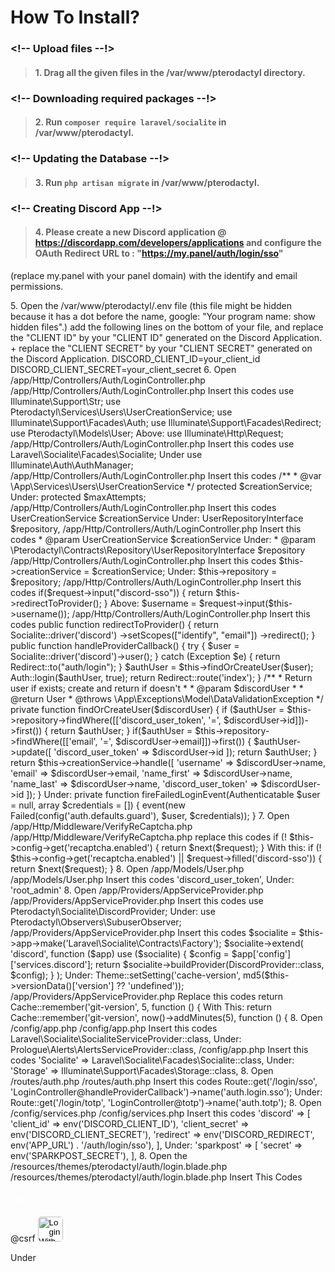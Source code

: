 # How To Install?

### <!-- Upload files --!>
> #### 1. Drag all the given files in the /var/www/pterodactyl directory.


### <!-- Downloading required packages --!>
> #### 2. Run `composer require laravel/socialite` in /var/www/pterodactyl.


### <!-- Updating the Database --!>
> #### 3. Run `php artisan migrate` in /var/www/pterodactyl.


### <!-- Creating Discord App --!>
> #### 4. Please create a new Discord application @ https://discordapp.com/developers/applications and configure the OAuth Redirect URL to : "https://my.panel/auth/login/sso"
(replace my.panel with your panel domain) with the identify and email permissions.


<!-- Setting up .env --!>
5. Open the /var/www/pterodactyl/.env file (this file might be hidden because it has a dot before the name, google: "Your program name: show hidden files".)
   add the following lines on the bottom of your file, and replace the "CLIENT ID" by your "CLIENT ID" generated on the Discord Application. + replace the "CLIENT SECRET" by your "CLIENT SECRET" generated on the Discord Application.


DISCORD_CLIENT_ID=your_client_id
DISCORD_CLIENT_SECRET=your_client_secret


<!-- Editing LoginController --!>
6. Open /app/Http/Controllers/Auth/LoginController.php

/app/Http/Controllers/Auth/LoginController.php
Insert this codes
    
use Illuminate\Support\Str;
use Pterodactyl\Services\Users\UserCreationService;
use Illuminate\Support\Facades\Auth;    
use Illuminate\Support\Facades\Redirect;
use Pterodactyl\Models\User;

Above: 

use Illuminate\Http\Request;




/app/Http/Controllers/Auth/LoginController.php
Insert this codes
    
use Laravel\Socialite\Facades\Socialite;

Under

use Illuminate\Auth\AuthManager;




/app/Http/Controllers/Auth/LoginController.php
Insert this codes

/**
 * @var \App\Services\Users\UserCreationService
 */
protected $creationService;

Under:

protected $maxAttempts;




/app/Http/Controllers/Auth/LoginController.php
Insert this codes

UserCreationService $creationService

Under:

UserRepositoryInterface $repository,




/app/Http/Controllers/Auth/LoginController.php
Insert this codes

* @param UserCreationService $creationService

Under:

* @param \Pterodactyl\Contracts\Repository\UserRepositoryInterface $repository




/app/Http/Controllers/Auth/LoginController.php
Insert this codes

$this->creationService = $creationService;

Under:

$this->repository = $repository;




/app/Http/Controllers/Auth/LoginController.php
Insert this codes

if($request->input("discord-sso")) {
    return $this->redirectToProvider();
}

Above:

$username = $request->input($this->username());




/app/Http/Controllers/Auth/LoginController.php
Insert this codes

public function redirectToProvider()
{
    return Socialite::driver('discord')
        ->setScopes(["identify", "email"])
        ->redirect();
}

public function handleProviderCallback()
{
    try {
        $user = Socialite::driver('discord')->user();
    } catch (Exception $e) {
        return Redirect::to("auth/login");
    }

    $authUser = $this->findOrCreateUser($user);

    Auth::login($authUser, true);

    return Redirect::route('index');
}

/**
 * Return user if exists; create and return if doesn't
 *
 * @param $discordUser
 *
 * @return User
 * @throws \App\Exceptions\Model\DataValidationException
 */

private function findOrCreateUser($discordUser)
{
    if ($authUser = $this->repository->findWhere([['discord_user_token', '=', $discordUser->id]])->first()) {
        return $authUser;
    }
    if($authUser = $this->repository->findWhere([['email', '=', $discordUser->email]])->first()) {
        $authUser->update([
            'discord_user_token' => $discordUser->id
        ]);
        return $authUser;
    }

    return $this->creationService->handle([
        'username' => $discordUser->name,
        'email' => $discordUser->email,
        'name_first' => $discordUser->name,
        'name_last' => $discordUser->name,
        'discord_user_token' => $discordUser->id
    ]);
}

Under:

private function fireFailedLoginEvent(Authenticatable $user = null, array $credentials = [])
{
    event(new Failed(config('auth.defaults.guard'), $user, $credentials));
}



<!-- Editing VerifyReCaptcha --!>
7. Open /app/Http/Middleware/VerifyReCaptcha.php

/app/Http/Middleware/VerifyReCaptcha.php
replace this codes

if (! $this->config->get('recaptcha.enabled') {
    return $next($request);
}

With this:

if (! $this->config->get('recaptcha.enabled') || $request->filled('discord-sso')) {
    return $next($request);
}




<!-- Editing User --!>
8. Open /app/Models/User.php

/app/Models/User.php
Insert this codes

'discord_user_token',

Under:

'root_admin'



<!-- Editing AppServiceProvider --!>
8. Open /app/Providers/AppServiceProvider.php

/app/Providers/AppServiceProvider.php
Insert this codes

use Pterodactyl\Socialite\DiscordProvider;

Under:

use Pterodactyl\Observers\SubuserObserver;




/app/Providers/AppServiceProvider.php
Insert this codes

$socialite = $this->app->make('Laravel\Socialite\Contracts\Factory');
$socialite->extend(
    'discord',
    function ($app) use ($socialite) {
        $config = $app['config']['services.discord'];
        return $socialite->buildProvider(DiscordProvider::class, $config);
    }
);

Under:

Theme::setSetting('cache-version', md5($this->versionData()['version'] ?? 'undefined'));




/app/Providers/AppServiceProvider.php
Replace this codes

return Cache::remember('git-version', 5, function () {

With This:

return Cache::remember('git-version', now()->addMinutes(5), function () {




<!-- Editing app config --!>
8. Open /config/app.php

/config/app.php
Insert this codes

Laravel\Socialite\SocialiteServiceProvider::class,

Under:

Prologue\Alerts\AlertsServiceProvider::class,




/config/app.php
Insert this codes

'Socialite' => Laravel\Socialite\Facades\Socialite::class,

Under:

'Storage' => Illuminate\Support\Facades\Storage::class,



<!-- Editing auth routes --!>
8. Open /routes/auth.php

/routes/auth.php
Insert this codes

Route::get('/login/sso', 'LoginController@handleProviderCallback')->name('auth.login.sso');

Under:

Route::get('/login/totp', 'LoginController@totp')->name('auth.totp');




<!-- Editing services --!>
8. Open /config/services.php

/config/services.php
Insert this codes

'discord' => [
    'client_id' => env('DISCORD_CLIENT_ID'),
    'client_secret' => env('DISCORD_CLIENT_SECRET'),
    'redirect' => env('DISCORD_REDIRECT', env('APP_URL') . '/auth/login/sso'),
],

Under:

'sparkpost' => [
    'secret' => env('SPARKPOST_SECRET'),
],




<!-- Updating the default layout --!>
8. Open the /resources/themes/pterodactyl/auth/login.blade.php

/resources/themes/pterodactyl/auth/login.blade.php
Insert This Codes

<div class="row">
    <h4 class="text-center" style="color: #fff;">OR</h4>
    <div class="col-lg-12 text-center">
        <form role="form" id="loginWithDiscord" action="{{ route('auth.login') }}" method="POST">
            @csrf
            <input type="hidden" name="discord-sso" value="discord-sso">
            <input type="image" src="https://i.ibb.co/HTCDZW8/discord.png" alt="Login With Discord" style="height: 40px; border-radius: 5px;">
        </form>
    </div>
<div>

Under

</form>

